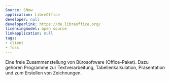 ```yaml
---
Source: SNow
application: LibreOffice
developer: null
developerlink: https://de.libreoffice.org/
licensingmodel: open source
linkapplication: null
tags:
- client
- foss
---
```

Eine freie Zusammenstellung von Bürosoftware (Office-Paket). Dazu gehören Programme zur Textverarbeitung, Tabellenkalkulation, Präsentation und zum Erstellen von Zeichnungen.
